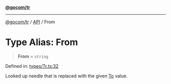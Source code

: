 [**@gocom/tr**](../README.md)

***

[@gocom/tr](../README.md) / [API](../Public/API.md) / From

# Type Alias: From

> **From** = `string`

Defined in: [types/Tr.ts:32](https://github.com/gocom/tr/blob/d768b53543ce63b35a5f07cac228ce05f8680e95/src/types/Tr.ts#L32)

Looked up needle that is replaced with the given [To](API.To.md) value.
